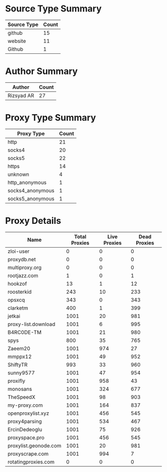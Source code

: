 # Source Type Summary

| Source Type | Count |
|-------------|-------|
| github | 15 |
| website | 11 |
| Github | 1 |


# Author Summary

| Author | Count |
|--------|-------|
| Rizsyad AR | 27 |


# Proxy Type Summary

| Proxy Type | Count |
|------------|-------|
| http | 21 |
| socks4 | 20 |
| socks5 | 22 |
| https | 14 |
| unknown | 4 |
| http_anonymous | 1 |
| socks4_anonymous | 1 |
| socks5_anonymous | 1 |


# Proxy Details

| Name | Total Proxies | Live Proxies | Dead Proxies |
|------|---------------|--------------|---------------|
| zloi-user | 0 | 0 | 0 |
| proxydb.net | 0 | 0 | 0 |
| multiproxy.org | 0 | 0 | 0 |
| rootjazz.com | 1 | 0 | 1 |
| hookzof | 13 | 1 | 12 |
| roosterkid | 243 | 10 | 233 |
| opsxcq | 343 | 0 | 343 |
| clarketm | 400 | 1 | 399 |
| jetkai | 1001 | 20 | 981 |
| proxy-list.download | 1001 | 6 | 995 |
| B4RC0DE-TM | 1001 | 21 | 980 |
| spys | 800 | 35 | 765 |
| Zaeem20 | 1001 | 974 | 27 |
| mmppx12 | 1001 | 49 | 952 |
| ShiftyTR | 993 | 33 | 960 |
| sunny9577 | 1001 | 47 | 954 |
| proxifly | 1001 | 958 | 43 |
| monosans | 1001 | 324 | 677 |
| TheSpeedX | 1001 | 98 | 903 |
| my-proxy.com | 1001 | 164 | 837 |
| openproxylist.xyz | 1001 | 456 | 545 |
| proxy4parsing | 1001 | 534 | 467 |
| ErcinDedeoglu | 1001 | 75 | 926 |
| proxyspace.pro | 1001 | 456 | 545 |
| proxylist.geonode.com | 1001 | 20 | 981 |
| proxyscrape.com | 1001 | 994 | 7 |
| rotatingproxies.com | 0 | 0 | 0 |
